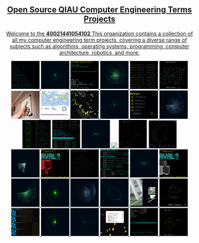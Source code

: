 <p align="center">
  <a href="https://github.com/40021441054102">
</p>

<div align="center">
    <h2>Open Source QIAU Computer Engineering Terms Projects</h2>
    <p size="2">
        Welcome to the <b>40021441054102</b> This organization contains a collection of all my computer engineering term projects, covering a diverse range of subjects such as algorithms, operating systems, programming, computer architecture, robotics, and more.
    </p>
</div>

<div align="center">
  <img src="https://github.com/40021441054102/.github/blob/main/assets/25.png" width="15%"/>
  <img src="https://github.com/40021441054102/.github/blob/main/assets/20.png" width="15%"/>
  <img src="https://github.com/40021441054102/.github/blob/main/assets/32.png" width="15%"/>
  <img src="https://github.com/40021441054102/.github/blob/main/assets/16.png" width="15%"/>
  <img src="https://github.com/40021441054102/.github/blob/main/assets/2.png" width="15%"/>
  <img src="https://github.com/40021441054102/.github/blob/main/assets/30.png" width="15%"/>
</div>
<div align="center">
  <img src="https://github.com/40021441054102/.github/blob/main/assets/36.png" width="15%"/>
  <img src="https://github.com/40021441054102/.github/blob/main/assets/3.png" width="15%"/>
  <img src="https://github.com/40021441054102/.github/blob/main/assets/5.png" width="15%"/>
  <img src="https://github.com/40021441054102/.github/blob/main/assets/18.png" width="15%"/>
  <img src="https://github.com/40021441054102/.github/blob/main/assets/33.png" width="15%"/>
  <img src="https://github.com/40021441054102/.github/blob/main/assets/14.png" width="15%"/>
</div>
<div align="center">
  <img src="https://github.com/40021441054102/.github/blob/main/assets/4.png" width="15%"/>
  <img src="https://github.com/40021441054102/.github/blob/main/assets/6.jpg" width="15%"/>
  <img src="https://github.com/40021441054102/.github/blob/main/assets/21.png" width="15%"/>
  <img src="https://github.com/40021441054102/.github/blob/main/assets/1.png" width="15%"/>
  <img src="https://github.com/40021441054102/.github/blob/main/assets/28.png" width="15%"/>
  <img src="https://github.com/40021441054102/.github/blob/main/assets/9.png" width="15%"/>
</div>
<div align="center">
  <img src="https://github.com/40021441054102/.github/blob/main/assets/17.png" width="15%"/>
  <img src="https://github.com/40021441054102/.github/blob/main/assets/26.png" width="15%"/>
  <img src="https://github.com/40021441054102/.github/blob/main/assets/8.png" width="15%"/>
  <img src="https://github.com/40021441054102/.github/blob/main/assets/7.jpg" width="15%"/>
  <img src="https://github.com/40021441054102/.github/blob/main/assets/22.png" width="15%"/>
  <img src="https://github.com/40021441054102/.github/blob/main/assets/27.png" width="15%"/>
</div>
<div align="center">
  <img src="https://github.com/40021441054102/.github/blob/main/assets/12.png" width="15%"/>
  <img src="https://github.com/40021441054102/.github/blob/main/assets/11.png" width="15%"/>
  <img src="https://github.com/40021441054102/.github/blob/main/assets/13.png" width="15%"/>
  <img src="https://github.com/40021441054102/.github/blob/main/assets/19.png" width="15%"/>
  <img src="https://github.com/40021441054102/.github/blob/main/assets/35.png" width="15%"/>
  <img src="https://github.com/40021441054102/.github/blob/main/assets/31.png" width="15%"/>
</div>
<div align="center">
  <img src="https://github.com/40021441054102/.github/blob/main/assets/24.png" width="15%"/>
  <img src="https://github.com/40021441054102/.github/blob/main/assets/15.png" width="15%"/>
  <img src="https://github.com/40021441054102/.github/blob/main/assets/23.png" width="15%"/>
  <img src="https://github.com/40021441054102/.github/blob/main/assets/34.png" width="15%"/>
  <img src="https://github.com/40021441054102/.github/blob/main/assets/10.jpg" width="15%"/>
  <img src="https://github.com/40021441054102/.github/blob/main/assets/29.png" width="15%"/>
</div>
<!--
## Projects

Here is a brief overview of the types of projects you can find in this repository:

- **Algorithms**: Implementation of various algorithms including sorting, searching, graph algorithms, and optimization techniques.
- **Operating Systems**: Projects related to process management, memory management, file systems, and kernel development.
- **Programming**: Code examples and projects in different programming languages including Python, C++, Java, and more.
- **Computer Architecture**: Projects related to CPU design, microarchitecture, pipelining, and hardware simulations.
- **Robotics**: Projects involving robot design, sensor integration, and autonomous navigation systems.
-->
## About Me

I am **Ramtin Kosari**, a 21-year-old computer enthusiast. My interests lie in:

- **Computers**: From hardware to software, I enjoy exploring and understanding all aspects of computing.
- **Artificial Intelligence**: I am fascinated by the capabilities and potential of AI and enjoy working on AI-related projects.
- **Astronomy and Astrophysics**: I am passionate about the mysteries of the universe and enjoy learning about celestial phenomena.
- **Linux**: I am a strong advocate for open-source software and love working with Linux-based systems.

## Contributions
Feel free to explore, use, and contribute to these projects. Your contributions, whether they are bug reports, feature requests, or pull requests, are greatly appreciated.

## Contact
You can reach me through GitHub if you have any questions or would like to collaborate on a project.
- [Githib](github.com/ramtinkosari)
- [Telegram](t.me/RamtinKosari)
- Instagram @ramtin.qb
